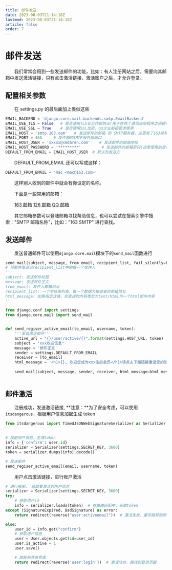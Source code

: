 ```yaml
---
title: 邮件发送
date: 2023-08-03T21:14:18Z
lastmod: 2023-08-03T21:14:18Z
article: false
order: 7
---
```


# 邮件发送

　　我们常常会用到一些发送邮件的功能，比如：有人注册网站之后，需要向其邮箱中发送激活链接，只有点击激活链接，激活账户之后，才允许登录。

## 配置相关参数

　　在 settings.py 的最后面加上类似这些

```python
EMAIL_BACKEND = 'django.core.mail.backends.smtp.EmailBackend'
EMAIL_USE_TLS = False   # 是否使用TLS安全传输协议(用于在两个通信应用程序之间提供保密性和数据完整性。)
EMAIL_USE_SSL = True    # 是否使用SSL加密，qq企业邮箱要求使用
EMAIL_HOST = 'smtp.163.com'   # 发送邮件的邮箱 的 SMTP服务器，这里用了163邮箱
EMAIL_PORT = 465     # 发件箱的SMTP服务器端口
EMAIL_HOST_USER = 'xxxxx@xmdaren.com'    # 发送邮件的邮箱地址
EMAIL_HOST_PASSWORD = '*********'         # 发送邮件的邮箱密码(这里使用的是授权码)
DEFAULT_FROM_EMAIL = EMAIL_HOST_USER  # 默认的发送方
```

　　DEFAULT_FROM_EMAIL 还可以写成这样：

```python
DEFAULT_FROM_EMAIL = 'mac <mac@163.com>'
```

　　这样别人收到的邮件中就会有你设定的名称。

　　下面是一些常用的邮箱：

　　[163 邮箱](http://help.163.com/09/1223/14/5R7P3QI100753VB8.html)   [126 邮箱](http://www.126.com/help/client_04.htm)  [QQ 邮箱](https://service.mail.qq.com/cgi-bin/help?subtype=1&&no=166&&id=28)

　　其它邮箱参数可以登陆邮箱寻找帮助信息，也可以尝试在搜索引擎中搜索："SMTP 邮箱名称"，比如："163 SMTP" 进行查找。

## 发送邮件

　　发送普通邮件可以使用`django.core.mail`模块下的`send_mail`函数进行

```python
send_mail(subject, message, from_email, recipient_list, fail_silently=False, html_message=None)
# 将邮件发送至recipient_list中的每一个收件人
'''
subject: 发送邮件标题
message: 发送邮件正文
from_email: 发件人邮箱地址
recipient_list: 一个字符串列表，每一个数据为接收者的邮箱地址
html_message: 如果指定该值，则发送的内容类型为text/html为一个html邮件内容
'''
```

```python
from django.conf import settings
from django.core.mail import send_mail


def send_regiser_active_email(to_email, username, token):
    '''发送激活邮件'''
    active_url = "{}/user/active/{}".format(settings.HOST_URL, token)
    subject = "xxx欢迎信息"
    message = '邮件正文'
    sender = settings.DEFAULT_FROM_EMAIL
    receiver = [to_email]
    html_message = '<h1>{}, 欢迎您成为xxx注册会员</h1>请点击下面链接激活您的账户<br/><a href="{}">{}</a>'.format(username, active_url,
                                                                                            active_url)
    send_mail(subject, message, sender, receiver, html_message=html_message)
    
```

## 邮件激活

　　注册成功，发送激活链接, **注意：**为了安全考虑，可以使用`itsdangerous`，根据用户信息加密生成 token

```python
from itsdangerous import TimedJSONWebSignatureSerializer as Serializer
    
    
# 加密用户信息，生成token
info = {'confirm': user.id}
serializer = Serializer(settings.SECRET_KEY, 3600)
token = serializer.dumps(info).decode()

# 发送邮件
send_regiser_active_email(email, username, token)

```

　　用户点击激活链接，进行账户激活

```python
# 进行解密， 获取要激活的用户信息
serializer = Serializer(settings.SECRET_KEY, 3600)
try:
    # 获取用户id
    info = serializer.loads(token)  # 在路由匹配中，获取token
except (SignatureExpired, BadSignature) as error:
    return redirect(reverse("user:activeemail"))  # 激活失败，重写跳转到邮箱激活页面

else:
    user_id = info.get("confirm")
    # 获取用户信息
    user = User.objects.get(id=user_id)
    user.is_active = 1
    user.save()

    # 跳转到登录界面
    return redirect(reverse('user:login'))  # 激活成功，跳转到登录页面      
```
